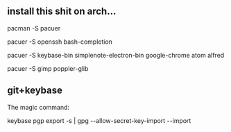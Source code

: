 
## install this shit on arch...

pacman -S pacuer

pacuer -S openssh bash-completion

pacuer -S keybase-bin simplenote-electron-bin google-chrome atom alfred

pacuer -S gimp poppler-glib

## git+keybase

The magic command:

keybase pgp export -s | gpg --allow-secret-key-import --import
